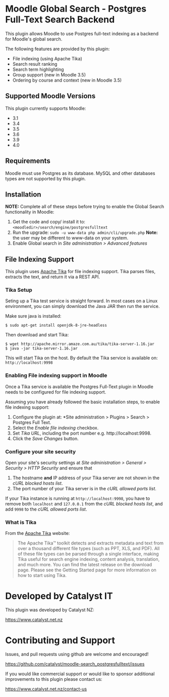 # Moodle Global Search - Postgres Full-Text Search Backend

This plugin allows Moodle to use Postgres full-text indexing as a backend for Moodle's global search.

The following features are provided by this plugin:

* File indexing (using Apache Tika)
* Search result ranking
* Search term highlighting
* Group support (new in Moodle 3.5)
* Ordering by course and context (new in Moodle 3.5)

## Supported Moodle Versions
This plugin currently supports Moodle:

* 3.1
* 3.4
* 3.5
* 3.6
* 3.9
* 4.0

## Requirements

Moodle must use Postgres as its database. MySQL and other databases types are not supported by this plugin.


## Installation
**NOTE:** Complete all of these steps before trying to enable the Global Search functionality in Moodle:

1. Get the code and copy/ install it to: `<moodledir>/search/engine/postgresfulltext`
2. Run the upgrade: `sudo -u www-data php admin/cli/upgrade.php` **Note:** the user may be different to www-data on your system.
3. Enable Global search in *Site administration > Advanced features*



## File Indexing Support
This plugin uses [Apache Tika](https://tika.apache.org/) for file indexing support. Tika parses files, extracts the text, and return it via a REST API.

### Tika Setup
Seting up a Tika test service is straight forward. In most cases on a Linux environment, you can simply download the Java JAR then run the service.

Make sure java is installed:

<pre><code>$ sudo apt-get install openjdk-8-jre-headless
</code></pre>

Then download and start Tika:
<pre><code>$ wget http://apache.mirror.amaze.com.au/tika/tika-server-1.16.jar
$ java -jar tika-server-1.16.jar
</code></pre>

This will start Tika on the host. By default the Tika service is available on: `http://localhost:9998`

### Enabling File indexing support in Moodle
Once a Tika service is available the Postgres Full-Text plugin in Moodle needs to be configured for file indexing support.

Assuming you have already followed the basic installation steps, to enable file indexing support:

1. Configure the plugin at: *Site administration > Plugins > Search > Postgres Full Text.
2. Select the *Enable file indexing* checkbox.
3. Set *Tika URL*, including the port number e.g. http://localhost:9998.
4. Click the *Save Changes* button.

### Configure your site security

Open your site's security settings at *Site administration > General > Security > HTTP Security* and ensure that 

1. The hostname **and** IP address of your Tika server are not shown in the *cURL blocked hosts list*.
2. The port number of your Tika server is in the *cURL allowed ports list*. 

If your Tika instance is running at `http://localhost:9998`, you have to remove both `localhost` and `127.0.0.1` from the *cURL blocked hosts list*, and add `9998` to the *cURL allowed ports list*. 

### What is Tika
From the [Apache Tika](https://tika.apache.org/) website:
<blockquote>
The Apache Tika™ toolkit detects and extracts metadata and text from over a thousand different file types (such as PPT, XLS, and PDF). All of these file types can be parsed through a single interface, making Tika useful for search engine indexing, content analysis, translation, and much more. You can find the latest release on the download page. Please see the Getting Started page for more information on how to start using Tika.
</blockquote>



# Developed by Catalyst IT


This plugin was developed by Catalyst NZ:

https://www.catalyst.net.nz



# Contributing and Support

Issues, and pull requests using github are welcome and encouraged!

https://github.com/catalyst/moodle-search_postgresfulltext/issues

If you would like commercial support or would like to sponsor additional improvements
to this plugin please contact us:

https://www.catalyst.net.nz/contact-us
